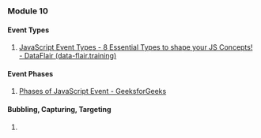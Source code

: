 ### Module 10
#### Event Types
1. [JavaScript Event Types - 8 Essential Types to shape your JS Concepts! - DataFlair (data-flair.training)](https://data-flair.training/blogs/javascript-event-types/#:~:text=%20JavaScript%20Event%20Types%20%201%20User%20Interface,a%20button.%20All%20the%20elements%20of...%20More%20)
#### Event Phases
1. [Phases of JavaScript Event - GeeksforGeeks](https://www.geeksforgeeks.org/phases-of-javascript-event/) 
#### Bubbling, Capturing, Targeting
1. 
